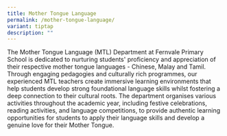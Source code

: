 ```yaml
---
title: Mother Tongue Language
permalink: /mother-tongue-language/
variant: tiptap
description: ""
---
```

<p>The Mother Tongue Language (MTL) Department at Fernvale Primary School
is dedicated to nurturing students' proficiency and appreciation of their
respective mother tongue languages - Chinese, Malay and Tamil. Through
engaging pedagogies and culturally rich programmes, our experienced MTL
teachers create immersive learning environments that help students develop
strong foundational language skills whilst fostering a deep connection
to their cultural roots. The department organises various activities throughout
the academic year, including festive celebrations, reading activities,
and language competitions, to provide authentic learning opportunities
for students to apply their language skills and develop a genuine love
for their Mother Tongue.</p>
<p></p>